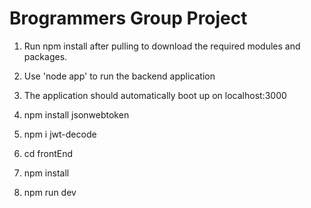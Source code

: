 # Brogrammers Group Project
 
1. Run npm install after pulling to download the required modules and packages.

2. Use 'node app' to run the backend application

3. The application should automatically boot up on localhost:3000

4. npm install jsonwebtoken
5. npm i jwt-decode 
6. cd frontEnd
7. npm install
8. npm run dev
